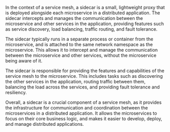 In the context of a service mesh, a sidecar is a small, lightweight proxy that is deployed alongside each microservice in a distributed application. The sidecar intercepts and manages the communication between the microservice and other services in the application, providing features such as service discovery, load balancing, traffic routing, and fault tolerance.

The sidecar typically runs in a separate process or container from the microservice, and is attached to the same network namespace as the microservice. This allows it to intercept and manage the communication between the microservice and other services, without the microservice being aware of it.

The sidecar is responsible for providing the features and capabilities of the service mesh to the microservice. This includes tasks such as discovering the other services in the application, routing traffic between them, balancing the load across the services, and providing fault tolerance and resiliency.

Overall, a sidecar is a crucial component of a service mesh, as it provides the infrastructure for communication and coordination between the microservices in a distributed application. It allows the microservices to focus on their core business logic, and makes it easier to develop, deploy, and manage distributed applications.